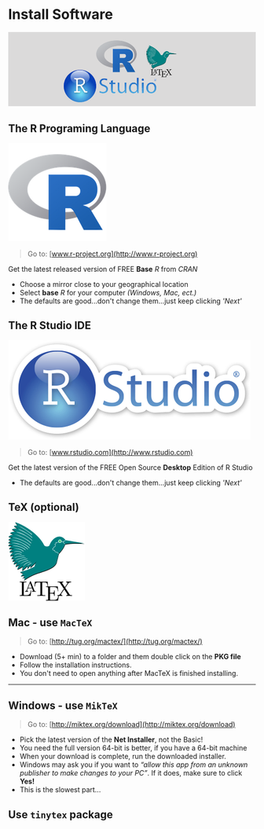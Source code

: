 # Install Software

![](images/headers/R_studio_LaTeX_header.png)

## The R Programing Language

![](images/Rlogo_200.png)

> Go to: [www.r-project.org](http://www.r-project.org) 

Get the latest released version of FREE **Base** $R$ from $CRAN$ 

* Choose a mirror close to your geographical location
* Select **base** $R$ for your computer *(Windows, Mac, ect.)*
* The defaults are good...don't change them...just keep clicking *'Next'*


## The R Studio IDE
 
![](images/rstudiosticker.png)
 
 
> Go to: [www.rstudio.com](http://www.rstudio.com) 

Get the latest version of the FREE Open Source **Desktop** Edition of R Studio

* The defaults are good...don't change them...just keep clicking *'Next'*


## TeX (optional)

![](images/latex.png)


## Mac - use `MacTeX`

> Go to: [http://tug.org/mactex/](http://tug.org/mactex/) 

* Download (5+ min) to a folder and them double click on the **PKG file**
* Follow the installation instructions.
* You don't need to open anything after MacTeX is finished installing. 

-----------

## Windows - use `MikTeX`

> Go to: [http://miktex.org/download](http://miktex.org/download)

* Pick the latest version of the **Net Installer**, not the Basic! 
* You need the full version 64-bit is better, if you have a 64-bit machine
* When your download is complete, run the downloaded installer. 
* Windows may ask you if you want to *“allow this app from an unknown publisher to make changes to your PC”*. If it does, make sure to click **Yes!**
* This is the slowest part...


## Use `tinytex` package
 
